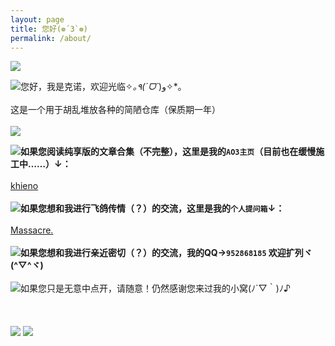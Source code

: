 ```yaml
---
layout: page
title: 您好(❁´3`❁)
permalink: /about/
---
```

![](https://s3.bmp.ovh/imgs/2023/03/26/074a62d53d452a04.gif)

![](https://s3.bmp.ovh/imgs/2023/03/14/5049c0e566962b68.png)您好，我是克诺，欢迎光临✧*｡٩(ˊᗜˋ*)و✧*｡
<br><br>
这是一个用于胡乱堆放各种的简陋仓库（保质期一年）
<br><br>
![](https://s3.bmp.ovh/imgs/2023/03/26/9b830655c0369564.png)

![](https://s3.bmp.ovh/imgs/2023/03/26/2d27c90e5c7ab085.gif)**如果您阅读纯享版的文章合集（不完整），这里是我的`AO3主页`（目前也在缓慢施工中……）↓：**
<br><br>
[khieno](https://archiveofourown.org/users/khieno/works "khieno")
<br><br>
![](https://s3.bmp.ovh/imgs/2023/03/26/2d27c90e5c7ab085.gif)**如果您想和我进行飞鸽传情（？）的交流，这里是我的`个人提问箱`↓：**
<br><br>
[Massacre.](https://pushoong.com/zh-hans/ask/2681902403 "Massacre.")
<br><br>
![](https://s3.bmp.ovh/imgs/2023/03/26/2d27c90e5c7ab085.gif)**如果您想和我进行亲近密切（？）的交流，我的QQ→`952868185` 欢迎扩列ヾ(^▽^ヾ)**
<br><br>
![](https://s3.bmp.ovh/imgs/2023/03/26/2d27c90e5c7ab085.gif)如果您只是无意中点开，请随意！仍然感谢您来过我的小窝(ﾉ´▽｀)ﾉ♪
<br><br>
<br><br>
![](https://s3.bmp.ovh/imgs/2023/03/26/ed7dd2d9e15472a3.png)
![](https://s3.bmp.ovh/imgs/2023/03/26/430b07bbcfb76600.gif)
